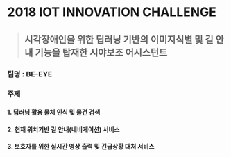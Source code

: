 # 2018 IOT INNOVATION CHALLENGE
> ## 시각장애인을 위한 딥러닝 기반의 이미지식별 및 길 안내 기능을 탑재한 시야보조 어시스턴트


### 팀명 : BE-EYE
### 주제
####   1. 딥러닝 활용 물체 인식 및 물건 검색 
####   2. 현재 위치기반 길 안내(네비게이션) 서비스
####   3. 보호자를 위한 실시간 영상 출력 및 긴급상황 대처 서비스
